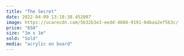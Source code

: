 ```yaml
---
title: "The Secret"
date: 2022-04-09 13:18:38.452007
image: https://ucarecdn.com/5b32b3e3-eedd-4088-9191-04baa2ef563c/
price: "650"
size: "1m x 1m"
sold: "Sold"
media: "acrylic on board"
---
```


